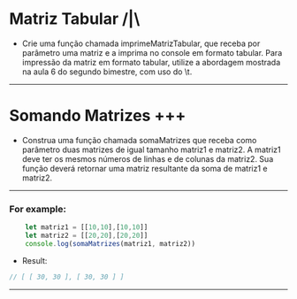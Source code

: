 # Matriz Tabular /|\

- Crie uma função chamada imprimeMatrizTabular, que receba por parâmetro uma matriz e a imprima no console em formato tabular. Para impressão da matriz em formato tabular, utilize a abordagem mostrada na aula 6 do segundo bimestre, com uso do \t.

---

# Somando Matrizes +++

- Construa uma função chamada somaMatrizes que receba como parâmetro duas matrizes de igual tamanho matriz1 e matriz2. A matriz1 deve ter os mesmos números de linhas e de colunas da matriz2. Sua função deverá retornar uma matriz resultante da soma de matriz1 e matriz2.

---

<h3>For example:</h3> 

```jsx
    let matriz1 = [[10,10],[10,10]]
    let matriz2 = [[20,20],[20,20]]
    console.log(somaMatrizes(matriz1, matriz2))
```

- Result:
 ```jsx
// [ [ 30, 30 ], [ 30, 30 ] ]

```
---